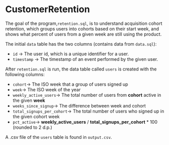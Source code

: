 # CustomerRetention

The goal of the program,```retention.sql```, is to understand acquisition cohort retention, which groups users into cohorts based on their start week, and shows what percent of users from a given week are still using the product. 

The initial `data` table has the two columns (contains data from `data.sql`): 
 - `id` → The user id, which is a unique identifier for a user.
 - `timestamp` → The timestamp of an event performed by the given user. 
 
After ```retention.sql``` is run, the data table called `users` is created with the following columns: 
- `cohort`→ The ISO week that a group of users signed up
- `week`→ The ISO week of the year
- `weekly_active_users`→ The total number of users from **cohort** active in the given **week**
- `weeks_since_signup`→ The difference between week and cohort
- `total_signups_per_cohort`→ The total number of users who signed up in the given cohort week
- `pct_active`→ **weekly_active_users** / **total_signups_per_cohort** * 100 (rounded to 2 d.p.)

A .csv file of the `users` table is found in `output.csv`.

